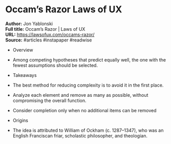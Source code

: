 # Occam’s Razor   Laws of UX

**Author:** Jon Yablonski  
**Full title:** Occam’s Razor | Laws of UX  
**URL:** https://lawsofux.com/occams-razor/  
**Source:** #articles #instapaper #readwise

- Overview 
   
- Among competing hypotheses that predict equally well, the one with the fewest assumptions should be selected. 
   
- Takeaways 
   
- The best method for reducing complexity is to avoid it in the first place. 
   
- Analyze each element and remove as many as possible, without compromising the overall function. 
   
- Consider completion only when no additional items can be removed 
   
- Origins 
   
- The idea is attributed to William of Ockham (c. 1287–1347), who was an English Franciscan friar, scholastic philosopher, and theologian. 
   
